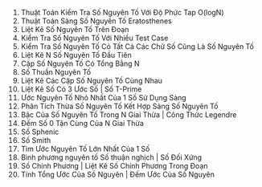 
1. Thuật Toán Kiểm Tra Số Nguyên Tố Với Độ Phức Tap O(logN)
2. Thuật Toán Sàng Số Nguyên Tố Eratosthenes 
3. Liệt Kê Số Nguyên Tố Trên Đoạn
4. Kiểm Tra Số Nguyên Tố Với Nhiều Test Case
5. Kiểm Tra Số Nguyên Tố Có Tất Cả Các Chữ Số Cũng Là Số Nguyên Tố
6. Liệt Kê N Số Nguyên Tố Đầu Tiên
7. Cặp Số Nguyên Tố Có Tổng Bằng N 
8. Số Thuần Nguyên Tố
9. Liệt Kê Các Cặp Số Nguyên Tố Cùng Nhau
10. Liệt Kê Số Có 3 Ước Số | Số T-Prime
13. Ước Nguyên Tố Nhỏ Nhất Của 1 Số Sử Dụng Sàng
15. Phân Tích Thừa Số Nguyên Tố Kết Hợp Sàng Số Nguyên Tố
16. Bậc Của Số Nguyên Tố Trong N Giai Thừa | Công Thức Legendre
18. Đếm Số 0 Tận Cùng Của N Giai Thừa
19. Số Sphenic
20. Số Smith 
21. Tìm Ước Nguyên Tố Lớn Nhất Của 1 Số
22. Bình phương nguyên tố 
    Số thuận nghịch | Số Đối Xứng
23. Số Chính Phương | Liệt Kê Số Chính Phương Trong Đoạn
25. Tính Tổng Ước Của Số Nguyên | Đếm Ước Của Số Nguyên
